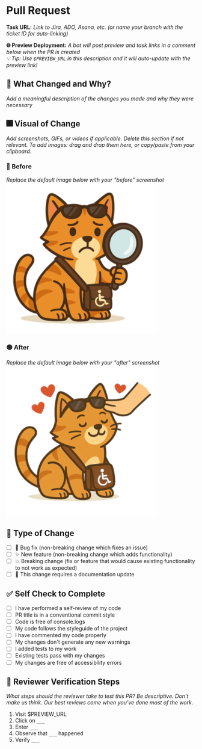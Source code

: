 # Pull Request

**Task URL:** _Link to Jira, ADO, Asana, etc. (or name your branch with the ticket ID for auto-linking)_

**🌐 Preview Deployment:** _A bot will post preview and task links in a comment below when the PR is created_  
_💡 Tip: Use `$PREVIEW_URL` in this description and it will auto-update with the preview link!_

## 🧐 What Changed and Why?

_Add a meaningful description of the changes you made and why they were necessary_

## 🎆 Visual of Change

_Add screenshots, GIFs, or videos if applicable. Delete this section if not relevant. To add images: drag and drop them here, or copy/paste from your clipboard._

### 🔴 Before

_Replace the default image below with your "before" screenshot_
<img src="https://raw.githubusercontent.com/linds-wmce/linds-wmce.github.io/main/public/a11ycat-sad.png" alt="Before" width="400" />

### 🟢 After

_Replace the default image below with your "after" screenshot_
<img src="https://raw.githubusercontent.com/linds-wmce/linds-wmce.github.io/main/public/a11ycat-happy.png" alt="After" width="400" />


## 🔖 Type of Change

- [ ] 🐛 Bug fix (non-breaking change which fixes an issue)
- [ ] ✨ New feature (non-breaking change which adds functionality)
- [ ] 💥 Breaking change (fix or feature that would cause existing functionality to not work as expected)
- [ ] 📝 This change requires a documentation update

## ✅ Self Check to Complete

- [ ] I have performed a self-review of my code
- [ ] PR title is in a conventional commit style
- [ ] Code is free of console.logs
- [ ] My code follows the styleguide of the project
- [ ] I have commented my code properly
- [ ] My changes don't generate any new warnings
- [ ] I added tests to my work
- [ ] Existing tests pass with my changes
- [ ] My changes are free of accessibility errors

## 👀 Reviewer Verification Steps

_What steps should the reviewer take to test this PR? Be descriptive. Don't make us think. Our best reviews come when you've done most of the work._

1. Visit $PREVIEW_URL
2. Click on `___`
3. Enter `___`
4. Observe that `___` happened
5. Verify `___`
